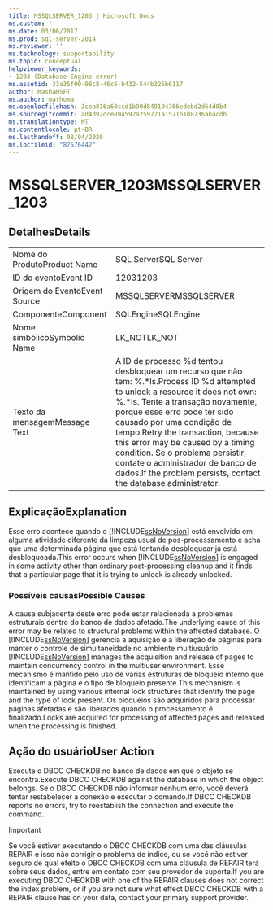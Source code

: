 ```yaml
---
title: MSSQLSERVER_1203 | Microsoft Docs
ms.custom: ''
ms.date: 03/06/2017
ms.prod: sql-server-2014
ms.reviewer: ''
ms.technology: supportability
ms.topic: conceptual
helpviewer_keywords:
- 1203 (Database Engine error)
ms.assetid: 33a35f00-98c8-46c6-b432-544b326b6117
author: MashaMSFT
ms.author: mathoma
ms.openlocfilehash: 3cea816a60ccd1b90d849194766edebd2d64d0b4
ms.sourcegitcommit: ad4d92dce894592a259721a1571b1d8736abacdb
ms.translationtype: MT
ms.contentlocale: pt-BR
ms.lasthandoff: 08/04/2020
ms.locfileid: "87576442"
---
```

# <a name="mssqlserver_1203"></a><span data-ttu-id="7e3f8-102">MSSQLSERVER_1203</span><span class="sxs-lookup"><span data-stu-id="7e3f8-102">MSSQLSERVER_1203</span></span>
    
## <a name="details"></a><span data-ttu-id="7e3f8-103">Detalhes</span><span class="sxs-lookup"><span data-stu-id="7e3f8-103">Details</span></span>  
  
|||  
|-|-|  
|<span data-ttu-id="7e3f8-104">Nome do Produto</span><span class="sxs-lookup"><span data-stu-id="7e3f8-104">Product Name</span></span>|<span data-ttu-id="7e3f8-105">SQL Server</span><span class="sxs-lookup"><span data-stu-id="7e3f8-105">SQL Server</span></span>|  
|<span data-ttu-id="7e3f8-106">ID do evento</span><span class="sxs-lookup"><span data-stu-id="7e3f8-106">Event ID</span></span>|<span data-ttu-id="7e3f8-107">1203</span><span class="sxs-lookup"><span data-stu-id="7e3f8-107">1203</span></span>|  
|<span data-ttu-id="7e3f8-108">Origem do Evento</span><span class="sxs-lookup"><span data-stu-id="7e3f8-108">Event Source</span></span>|<span data-ttu-id="7e3f8-109">MSSQLSERVER</span><span class="sxs-lookup"><span data-stu-id="7e3f8-109">MSSQLSERVER</span></span>|  
|<span data-ttu-id="7e3f8-110">Componente</span><span class="sxs-lookup"><span data-stu-id="7e3f8-110">Component</span></span>|<span data-ttu-id="7e3f8-111">SQLEngine</span><span class="sxs-lookup"><span data-stu-id="7e3f8-111">SQLEngine</span></span>|  
|<span data-ttu-id="7e3f8-112">Nome simbólico</span><span class="sxs-lookup"><span data-stu-id="7e3f8-112">Symbolic Name</span></span>|<span data-ttu-id="7e3f8-113">LK_NOT</span><span class="sxs-lookup"><span data-stu-id="7e3f8-113">LK_NOT</span></span>|  
|<span data-ttu-id="7e3f8-114">Texto da mensagem</span><span class="sxs-lookup"><span data-stu-id="7e3f8-114">Message Text</span></span>|<span data-ttu-id="7e3f8-115">A ID de processo %d tentou desbloquear um recurso que não tem: %.\*ls.</span><span class="sxs-lookup"><span data-stu-id="7e3f8-115">Process ID %d attempted to unlock a resource it does not own: %.\*ls.</span></span> <span data-ttu-id="7e3f8-116">Tente a transação novamente, porque esse erro pode ter sido causado por uma condição de tempo.</span><span class="sxs-lookup"><span data-stu-id="7e3f8-116">Retry the transaction, because this error may be caused by a timing condition.</span></span> <span data-ttu-id="7e3f8-117">Se o problema persistir, contate o administrador de banco de dados.</span><span class="sxs-lookup"><span data-stu-id="7e3f8-117">If the problem persists, contact the database administrator.</span></span>|  
  
## <a name="explanation"></a><span data-ttu-id="7e3f8-118">Explicação</span><span class="sxs-lookup"><span data-stu-id="7e3f8-118">Explanation</span></span>  
 <span data-ttu-id="7e3f8-119">Esse erro acontece quando o [!INCLUDE[ssNoVersion](../../includes/ssnoversion-md.md)] está envolvido em alguma atividade diferente da limpeza usual de pós-processamento e acha que uma determinada página que está tentando desbloquear já está desbloqueada.</span><span class="sxs-lookup"><span data-stu-id="7e3f8-119">This error occurs when [!INCLUDE[ssNoVersion](../../includes/ssnoversion-md.md)] is engaged in some activity other than ordinary post-processing cleanup and it finds that a particular page that it is trying to unlock is already unlocked.</span></span>  
  
### <a name="possible-causes"></a><span data-ttu-id="7e3f8-120">Possíveis causas</span><span class="sxs-lookup"><span data-stu-id="7e3f8-120">Possible Causes</span></span>  
 <span data-ttu-id="7e3f8-121">A causa subjacente deste erro pode estar relacionada a problemas estruturais dentro do banco de dados afetado.</span><span class="sxs-lookup"><span data-stu-id="7e3f8-121">The underlying cause of this error may be related to structural problems within the affected database.</span></span> <span data-ttu-id="7e3f8-122">O [!INCLUDE[ssNoVersion](../../includes/ssnoversion-md.md)] gerencia a aquisição e a liberação de páginas para manter o controle de simultaneidade no ambiente multiusuário.</span><span class="sxs-lookup"><span data-stu-id="7e3f8-122">[!INCLUDE[ssNoVersion](../../includes/ssnoversion-md.md)] manages the acquisition and release of pages to maintain concurrency control in the multiuser environment.</span></span> <span data-ttu-id="7e3f8-123">Esse mecanismo é mantido pelo uso de várias estruturas de bloqueio interno que identificam a página e o tipo de bloqueio presente.</span><span class="sxs-lookup"><span data-stu-id="7e3f8-123">This mechanism is maintained by using various internal lock structures that identify the page and the type of lock present.</span></span> <span data-ttu-id="7e3f8-124">Os bloqueios são adquiridos para processar páginas afetadas e são liberados quando o processamento é finalizado.</span><span class="sxs-lookup"><span data-stu-id="7e3f8-124">Locks are acquired for processing of affected pages and released when the processing is finished.</span></span>  
  
## <a name="user-action"></a><span data-ttu-id="7e3f8-125">Ação do usuário</span><span class="sxs-lookup"><span data-stu-id="7e3f8-125">User Action</span></span>  
 <span data-ttu-id="7e3f8-126">Execute o DBCC CHECKDB no banco de dados em que o objeto se encontra.</span><span class="sxs-lookup"><span data-stu-id="7e3f8-126">Execute DBCC CHECKDB against the database in which the object belongs.</span></span> <span data-ttu-id="7e3f8-127">Se o DBCC CHECKDB não informar nenhum erro, você deverá tentar restabelecer a conexão e executar o comando.</span><span class="sxs-lookup"><span data-stu-id="7e3f8-127">If DBCC CHECKDB reports no errors, try to reestablish the connection and execute the command.</span></span>  
  
> [!IMPORTANT]  
>  <span data-ttu-id="7e3f8-128">Se você estiver executando o DBCC CHECKDB com uma das cláusulas REPAIR e isso não corrigir o problema de índice, ou se você não estiver seguro de qual efeito o DBCC CHECKDB com uma cláusula de REPAIR terá sobre seus dados, entre em contato com seu provedor de suporte.</span><span class="sxs-lookup"><span data-stu-id="7e3f8-128">If you are executing DBCC CHECKDB with one of the REPAIR clauses does not correct the index problem, or if you are not sure what effect DBCC CHECKDB with a REPAIR clause has on your data, contact your primary support provider.</span></span>  
  
  
